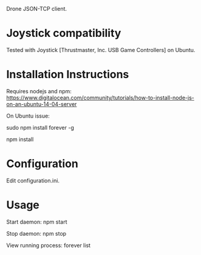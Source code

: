 Drone JSON-TCP client.

# Joystick compatibility #

Tested with Joystick [Thrustmaster, Inc. USB Game Controllers] on Ubuntu.

# Installation Instructions #

Requires nodejs and npm: https://www.digitalocean.com/community/tutorials/how-to-install-node-js-on-an-ubuntu-14-04-server

On Ubuntu issue:

sudo npm install forever -g

npm install

# Configuration #

Edit configuration.ini.

# Usage #

Start daemon: npm start

Stop daemon: npm stop

View running process: forever list